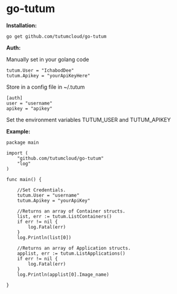 go-tutum
========

**Installation:**

	go get github.com/tutumcloud/go-tutum
	

**Auth:**
	

Manually set in your golang code

	tutum.User = "IchabodDee"
	tutum.Apikey = "yourApiKeyHere"

Store in a config file in ~/.tutum

	[auth]
	user = "username"
	apikey = "apikey"
	
Set the environment variables TUTUM_USER and TUTUM_APIKEY

**Example:**
	
	package main

	import (
		"github.com/tutumcloud/go-tutum"
		"log"
	)

	func main() {
	
		//Set Credentials.
		tutum.User = "username"
		tutum.Apikey = "yourApiKey"
	
		//Returns an array of Container structs.
		list, err := tutum.ListContainers()
		if err != nil {
			log.Fatal(err)
		}
		log.Println(list[0])
	
		//Returns an array of Application structs.
		applist, err := tutum.ListApplications()
		if err != nil {
			log.Fatal(err)
		}
		log.Println(applist[0].Image_name)
		
	}
